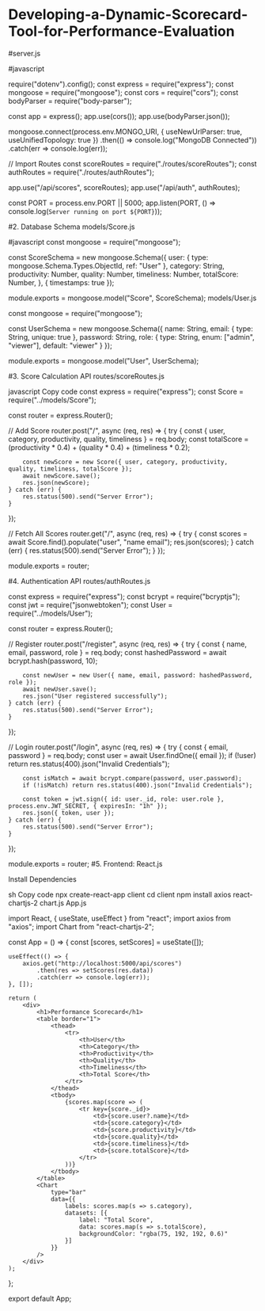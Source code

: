 # Developing-a-Dynamic-Scorecard-Tool-for-Performance-Evaluation

#server.js

#javascript

require("dotenv").config();
const express = require("express");
const mongoose = require("mongoose");
const cors = require("cors");
const bodyParser = require("body-parser");

const app = express();
app.use(cors());
app.use(bodyParser.json());

mongoose.connect(process.env.MONGO_URI, { useNewUrlParser: true, useUnifiedTopology: true })
    .then(() => console.log("MongoDB Connected"))
    .catch(err => console.log(err));

// Import Routes
const scoreRoutes = require("./routes/scoreRoutes");
const authRoutes = require("./routes/authRoutes");

app.use("/api/scores", scoreRoutes);
app.use("/api/auth", authRoutes);

const PORT = process.env.PORT || 5000;
app.listen(PORT, () => console.log(`Server running on port ${PORT}`));

#2. Database Schema
models/Score.js

#javascript
const mongoose = require("mongoose");

const ScoreSchema = new mongoose.Schema({
    user: { type: mongoose.Schema.Types.ObjectId, ref: "User" },
    category: String,
    productivity: Number,
    quality: Number,
    timeliness: Number,
    totalScore: Number,
}, { timestamps: true });

module.exports = mongoose.model("Score", ScoreSchema);
models/User.js


const mongoose = require("mongoose");

const UserSchema = new mongoose.Schema({
    name: String,
    email: { type: String, unique: true },
    password: String,
    role: { type: String, enum: ["admin", "viewer"], default: "viewer" }
});

module.exports = mongoose.model("User", UserSchema);


#3. Score Calculation API
routes/scoreRoutes.js

javascript
Copy code
const express = require("express");
const Score = require("../models/Score");

const router = express.Router();

// Add Score
router.post("/", async (req, res) => {
    try {
        const { user, category, productivity, quality, timeliness } = req.body;
        const totalScore = (productivity * 0.4) + (quality * 0.4) + (timeliness * 0.2);

        const newScore = new Score({ user, category, productivity, quality, timeliness, totalScore });
        await newScore.save();
        res.json(newScore);
    } catch (err) {
        res.status(500).send("Server Error");
    }
});

// Fetch All Scores
router.get("/", async (req, res) => {
    try {
        const scores = await Score.find().populate("user", "name email");
        res.json(scores);
    } catch (err) {
        res.status(500).send("Server Error");
    }
});

module.exports = router;

#4. Authentication API
routes/authRoutes.js

const express = require("express");
const bcrypt = require("bcryptjs");
const jwt = require("jsonwebtoken");
const User = require("../models/User");

const router = express.Router();

// Register
router.post("/register", async (req, res) => {
    try {
        const { name, email, password, role } = req.body;
        const hashedPassword = await bcrypt.hash(password, 10);

        const newUser = new User({ name, email, password: hashedPassword, role });
        await newUser.save();
        res.json("User registered successfully");
    } catch (err) {
        res.status(500).send("Server Error");
    }
});

// Login
router.post("/login", async (req, res) => {
    try {
        const { email, password } = req.body;
        const user = await User.findOne({ email });
        if (!user) return res.status(400).json("Invalid Credentials");

        const isMatch = await bcrypt.compare(password, user.password);
        if (!isMatch) return res.status(400).json("Invalid Credentials");

        const token = jwt.sign({ id: user._id, role: user.role }, process.env.JWT_SECRET, { expiresIn: "1h" });
        res.json({ token, user });
    } catch (err) {
        res.status(500).send("Server Error");
    }
});


module.exports = router;
#5. Frontend: React.js

Install Dependencies

sh
Copy code
npx create-react-app client
cd client
npm install axios react-chartjs-2 chart.js
App.js


import React, { useState, useEffect } from "react";
import axios from "axios";
import Chart from "react-chartjs-2";

const App = () => {
    const [scores, setScores] = useState([]);

    useEffect(() => {
        axios.get("http://localhost:5000/api/scores")
            .then(res => setScores(res.data))
            .catch(err => console.log(err));
    }, []);

    return (
        <div>
            <h1>Performance Scorecard</h1>
            <table border="1">
                <thead>
                    <tr>
                        <th>User</th>
                        <th>Category</th>
                        <th>Productivity</th>
                        <th>Quality</th>
                        <th>Timeliness</th>
                        <th>Total Score</th>
                    </tr>
                </thead>
                <tbody>
                    {scores.map(score => (
                        <tr key={score._id}>
                            <td>{score.user?.name}</td>
                            <td>{score.category}</td>
                            <td>{score.productivity}</td>
                            <td>{score.quality}</td>
                            <td>{score.timeliness}</td>
                            <td>{score.totalScore}</td>
                        </tr>
                    ))}
                </tbody>
            </table>
            <Chart
                type="bar"
                data={{
                    labels: scores.map(s => s.category),
                    datasets: [{
                        label: "Total Score",
                        data: scores.map(s => s.totalScore),
                        backgroundColor: "rgba(75, 192, 192, 0.6)"
                    }]
                }}
            />
        </div>
    );
};

export default App;








